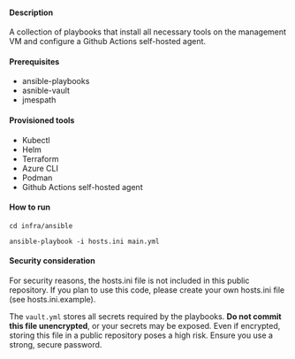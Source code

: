 #### Description

A collection of playbooks that install all necessary tools on the management VM and configure a Github Actions self-hosted agent.

#### Prerequisites

- ansible-playbooks
- asnible-vault
- jmespath

#### Provisioned tools

- Kubectl
- Helm
- Terraform
- Azure CLI
- Podman
- Github Actions self-hosted agent

#### How to run

```
cd infra/ansible

ansible-playbook -i hosts.ini main.yml 
```

#### Security consideration

For security reasons, the hosts.ini file is not included in this public repository. If you plan to use this code, please create your own hosts.ini file (see hosts.ini.example).

The `vault.yml` stores all secrets required by the playbooks. **Do not commit this file unencrypted**, or your secrets may be exposed. Even if encrypted, storing this file in a public repository poses a high risk. Ensure you use a strong, secure password.